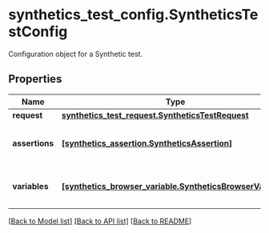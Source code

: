 # synthetics_test_config.SyntheticsTestConfig

Configuration object for a Synthetic test.
## Properties
Name | Type | Description | Notes
------------ | ------------- | ------------- | -------------
**request** | [**synthetics_test_request.SyntheticsTestRequest**](SyntheticsTestRequest.md) |  | 
**assertions** | [**[synthetics_assertion.SyntheticsAssertion]**](SyntheticsAssertion.md) | Array of assertions used for the test. | defaults to []
**variables** | [**[synthetics_browser_variable.SyntheticsBrowserVariable]**](SyntheticsBrowserVariable.md) | Array of variables used for the test. | [optional] 

[[Back to Model list]](README.md#documentation-for-models) [[Back to API list]](README.md#documentation-for-api-endpoints) [[Back to README]](README.md)


